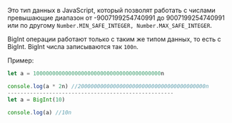 Это тип данных в JavaScript, который позволят работать с числами превышающие диапазон от -9007199254740991 до 9007199254740991 или по другому `Number.MIN_SAFE_INTEGER, Number.MAX_SAFE_INTEGER`.

BigInt операции работают только с таким же типом данных, то есть с BigInt. 
BigInt числа записываются так `100n`.

Пример:
```JavaScript
let a = 1000000000000000000000000000000000000000n

console.log(a * 2n) //2000000000000000000000000000000000000000n
----------------------------------------------------
let a = BigInt(10)

console.log(a) //10n
```